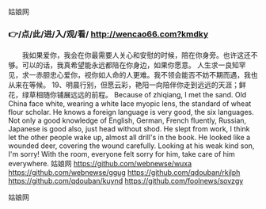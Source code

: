 
姑娘网




### 👉/点/此/进/入/观/看/ http://wencao66.com?kmdky




　　我如果爱你，我会在你最需要人关心和安慰的时候，陪在你身旁。也许这还不够。可以的话，我真希望能永远都陪在你身边，如果你愿意。
人生求一良知罕见，求一赤胆忠心爱你，视你如人命的人更难。我不领会能否不妨不期而遇，我也从来在等候。
	19、明晨行别，但愿云彩，艳阳一向陪伴你走到远远的天涯；鲜花，绿草相随你铺展远远的前程。
Because of zhiqiang, I met the sand.
Old China face white, wearing a white lace myopic lens, the standard of wheat flour scholar.
He knows a foreign language is very good, the six languages.
Not only a good knowledge of English, German, French fluently, Russian, Japanese is good also, just head without shod.
He slept from work, I think let the other people wake up, almost all drill's in the book.
He looked like a wounded deer, covering the wound carefully.
Looking at his weak kind son, I'm sorry!
With the room, everyone felt sorry for him, take care of him everywhere.
姑娘网 https://github.com/webnewse/wuxa
https://github.com/webnewse/ggug
https://github.com/qdouban/rkilph
https://github.com/qdouban/kuynd
https://github.com/foolnews/sovzgy





姑娘网
